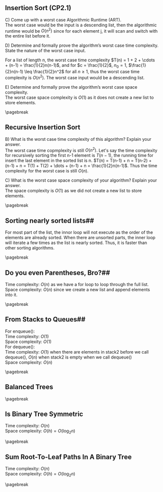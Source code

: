 
## Insertion Sort (CP2.1)
C) Come up with a worst case Algorithmic Runtime (ART).      
The worst case would be the input is a descending list, then the algorithmic runtime would be $O(n^2)$ since for each element j, it will scan and switch with the entire list before it. 


D) Determine and formally prove the algorithm’s worst case time complexity.  State the nature of the worst case input.      

For a list of length n, the worst case time complexity $T(n) = 1 + 2 + \cdots + (n-1) = \frac{1}{2}n(n-1)$, and for $c = \frac{1}{2}$, $n_{0} = 1$, $\frac{1}{2}n(n-1) \leq \frac{1}{2}n^2$ for all $n \geq 1$, thus the worst case time complexity is $O(n^2)$. The worst case input would be a descending list.

E) Determine and formally prove the algorithm’s worst case space complexity.     
The worst case space complexity is $O(1)$ as it does not create a new list to store elements.


\pagebreak


## Recursive Insertion Sort
B) What is the worst case time complexity of this algorithm? Explain your answer.    
The worst case time copmplexity is still $O(n^2)$. Let's say the time complexity for recursively sorting the first n-1 element is $T(n-1)$, the running time for insert the last element in the sorted list is n. $T(n) = T(n-1) + n = T(n-2) + (n-1) + n = T(1) + T(2) + \dots + (n-1) + n = \frac{1}{2}n(n-1)$. Thus the time complexity for the worst case is still $O(n)$.

C) What is the worst case space complexity of your algorithm? Explain your answer.     
The space complexity is $O(1)$ as we did not create a new list to store elements. 



\pagebreak


## Sorting nearly sorted lists##      
For most part of the list, the innor loop will not execute as the order of the elements are already sorted. When there are unsorted parts, the inner loop will iterate a few times as the list is nearly sorted. Thus, it is faster than other sorting algorithms. 


\pagebreak


## Do you even Parentheses, Bro?##     
Time complexity: $O(n)$ as we have a for loop to loop through the full list.     
Space complexity: $O(n)$ since we create a new list and append elements into it. 


\pagebreak


## From Stacks to Queues##
For enqueue():    
Time complexity: $O(1)$     
Space complexity: $O(1)$     
For dequeue():     
Time complexity: $O(1)$ when there are elements in stack2 before we call dequeue(), $O(n)$ when stack2 is empty when we call dequeue()   
Space complexity: $O(n)$


\pagebreak


## Balanced Trees


\pagebreak


## Is Binary Tree Symmetric ##    
Time complexity: $O(n)$     
Space complexity: $O(h) = O(\log_2 n)$


\pagebreak


## Sum Root-To-Leaf Paths In A Binary Tree ##      
Time complexity: $O(n)$      
Space complexity: $O(h) = O(\log_2 n)$




\pagebreak
